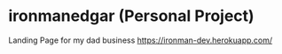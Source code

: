 # ironmanedgar (Personal Project)
Landing Page for my dad business 
https://ironman-dev.herokuapp.com/
